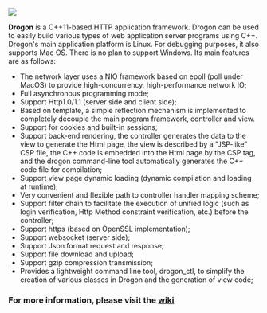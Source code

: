 ![](https://github.com/an-tao/drogon/wiki/images/drogon-white.jpg)

**Drogon** is a C++11-based HTTP application framework. Drogon can be used to easily build various types of web application server programs using C++. Drogon's main application platform is Linux. For debugging purposes, it also supports Mac OS. There is no plan to support Windows. Its main features are as follows:

* The network layer uses a NIO framework based on epoll (poll under MacOS) to provide high-concurrency, high-performance network IO;
* Full asynchronous programming mode;
* Support Http1.0/1.1 (server side and client side);
* Based on template, a simple reflection mechanism is implemented to completely decouple the main program framework, controller and view.
* Support for cookies and built-in sessions;
* Support back-end rendering, the controller generates the data to the view to generate the Html page, the view is described by a "JSP-like" CSP file, the C++ code is embedded into the Html page by the CSP tag, and the drogon command-line tool automatically generates the C++ code file for compilation;
* Support view page dynamic loading (dynamic compilation and loading at runtime);
* Very convenient and flexible path to controller handler mapping scheme;
* Support filter chain to facilitate the execution of unified logic (such as login verification, Http Method constraint verification, etc.) before the controller;
* Support https (based on OpenSSL implementation);
* Support websocket (server side);
* Support Json format request and response;
* Support file download and upload;
* Support gzip compression transmission;
* Provides a lightweight command line tool, drogon_ctl, to simplify the creation of various classes in Drogon and the generation of view code;


### For more information, please visit the [wiki](https://github.com/an-tao/drogon/wiki)
